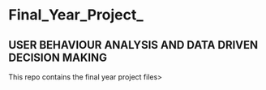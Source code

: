 # Final_Year_Project_
## USER BEHAVIOUR ANALYSIS AND DATA DRIVEN DECISION MAKING
This repo contains the final year project files> 
